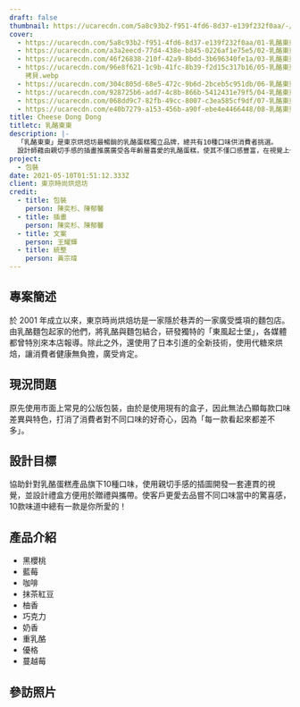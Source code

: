 ```yaml
---
draft: false
thumbnail: https://ucarecdn.com/5a8c93b2-f951-4fd6-8d37-e139f232f0aa/-/scale_crop/1200x630/smart/
cover:
  - https://ucarecdn.com/5a8c93b2-f951-4fd6-8d37-e139f232f0aa/01-乳酪東東-各種口味盒子的展示.webp
  - https://ucarecdn.com/a3a2eecd-77d4-438e-b845-0226af1e75e5/02-乳酪東東-各種口味盒子的堆疊展示.webp
  - https://ucarecdn.com/46f26838-210f-42a9-8bdd-3b696340fe1a/03-乳酪東東-外包裝堆疊展示.webp
  - https://ucarecdn.com/96e8f621-1c9b-41fc-8b39-f2d15c317b16/05-乳酪東東-抹茶口味打開情境
    拷貝.webp
  - https://ucarecdn.com/304c805d-68e5-472c-9b6d-2bceb5c951db/06-乳酪東東-10種口味的插畫繪製過程動畫.webp
  - https://ucarecdn.com/928725b6-add7-4c8b-866b-5412431e79f5/04-乳酪東東-三種類的口味示意圖.webp
  - https://ucarecdn.com/068dd9c7-82fb-49cc-8007-c3ea585cf9df/07-乳酪東東-包裝展示合併動畫.webp
  - https://ucarecdn.com/e40b7279-a153-456b-a90f-ebe4e4466448/08-乳酪東東_基本系統.webp
title: Cheese Dong Dong
titletc: 乳酪東東
description: |-
  「乳酪東東」是東京烘焙坊最暢銷的乳酪蛋糕獨立品牌，總共有10種口味供消費者挑選。
  設計師藉由親切手感的插畫推廣廣受各年齡層喜愛的乳酪蛋糕，使其不僅口感豐富，在視覺上也可以充滿驚喜。
project:
  - 包裝
date: 2021-05-10T01:51:12.333Z
client: 東京時尚烘焙坊
credit:
  - title: 包裝
    person: 陳奕杉、陳郁馨
  - title: 插畫
    person: 陳奕杉、陳郁馨
  - title: 文案
    person: 王耀輝
  - title: 統整
    person: 黃宗瑋
---
```


## 專案簡述
於 2001 年成立以來，東京時尚烘焙坊是一家隱於巷弄的一家廣受獎項的麵包店。由乳酪麵包起家的他們，將乳酪與麵包結合，研發獨特的「東風起士堡」，各媒體都曾特別來本店報導。除此之外，還使用了日本引進的全新技術，使用代糖來烘焙，讓消費者健康無負擔，廣受肯定。

## 現況問題
原先使用市面上常見的公版包裝，由於是使用現有的盒子，因此無法凸顯每款口味差異與特色，打消了消費者對不同口味的好奇心，因為「每一款看起來都差不多」。
## 設計目標
協助針對乳酪蛋糕產品旗下10種口味，使用親切手感的插圖開發一套連貫的視覺，並設計禮盒方便用於贈禮與攜帶。使客戶更愛去品嘗不同口味當中的驚喜感，10款味道中總有一款是你所愛的！

## 產品介紹

* 黑櫻桃
* 藍莓
* 咖啡
* 抹茶紅豆
* 柚香
* 巧克力
* 奶香
* 重乳酪
* 優格
* 蔓越莓

## 參訪照片
<div class="flex flex-col justify-center lg:flex-row">
<img class="w-full m-0" src="https://ucarecdn.com/0316c81c-9901-45f1-b93e-c4f1a9846d99/-/resize/300x/-/format/webp/-/brightness/40/-/quality/smart/" alt="">
<img class="w-full m-0" src="https://ucarecdn.com/ce6d5265-f33d-4b4c-865e-04093c9c1a58/-/resize/300x/-/format/webp/-/brightness/40/-/quality/smart/" alt="">
</div>
